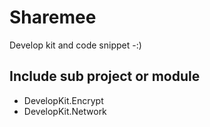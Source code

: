 # Sharemee

Develop kit and code snippet -:)

## Include sub project or module

- DevelopKit.Encrypt
- DevelopKit.Network
